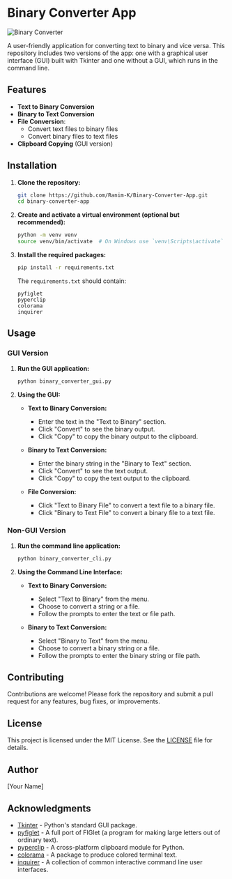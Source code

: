 # Binary Converter App

![Binary Converter](https://t4.ftcdn.net/jpg/02/38/56/37/360_F_238563715_TT246ABsfPc7OMkIASI5wTOYiwwlf8Yz.jpg)


A user-friendly application for converting text to binary and vice versa. This repository includes two versions of the app: one with a graphical user interface (GUI) built with Tkinter and one without a GUI, which runs in the command line.

## Features

- **Text to Binary Conversion**
- **Binary to Text Conversion**
- **File Conversion**:
  - Convert text files to binary files
  - Convert binary files to text files
- **Clipboard Copying** (GUI version)

## Installation

1. **Clone the repository:**

    ```bash
    git clone https://github.com/Ranim-K/Binary-Converter-App.git
    cd binary-converter-app
    ```

2. **Create and activate a virtual environment (optional but recommended):**

    ```bash
    python -m venv venv
    source venv/bin/activate  # On Windows use `venv\Scripts\activate`
    ```

3. **Install the required packages:**

    ```bash
    pip install -r requirements.txt
    ```

    The `requirements.txt` should contain:

    ```
    pyfiglet
    pyperclip
    colorama
    inquirer
    ```

## Usage

### GUI Version

1. **Run the GUI application:**

    ```bash
    python binary_converter_gui.py
    ```

2. **Using the GUI:**

    - **Text to Binary Conversion:**
        - Enter the text in the "Text to Binary" section.
        - Click "Convert" to see the binary output.
        - Click "Copy" to copy the binary output to the clipboard.

    - **Binary to Text Conversion:**
        - Enter the binary string in the "Binary to Text" section.
        - Click "Convert" to see the text output.
        - Click "Copy" to copy the text output to the clipboard.

    - **File Conversion:**
        - Click "Text to Binary File" to convert a text file to a binary file.
        - Click "Binary to Text File" to convert a binary file to a text file.

### Non-GUI Version

1. **Run the command line application:**

    ```bash
    python binary_converter_cli.py
    ```

2. **Using the Command Line Interface:**

    - **Text to Binary Conversion:**
        - Select "Text to Binary" from the menu.
        - Choose to convert a string or a file.
        - Follow the prompts to enter the text or file path.

    - **Binary to Text Conversion:**
        - Select "Binary to Text" from the menu.
        - Choose to convert a binary string or a file.
        - Follow the prompts to enter the binary string or file path.

## Contributing

Contributions are welcome! Please fork the repository and submit a pull request for any features, bug fixes, or improvements.

## License

This project is licensed under the MIT License. See the [LICENSE](LICENSE) file for details.

## Author

[Your Name]

## Acknowledgments

- [Tkinter](https://docs.python.org/3/library/tkinter.html) - Python's standard GUI package.
- [pyfiglet](https://github.com/pwaller/pyfiglet) - A full port of FIGlet (a program for making large letters out of ordinary text).
- [pyperclip](https://github.com/asweigart/pyperclip) - A cross-platform clipboard module for Python.
- [colorama](https://github.com/tartley/colorama) - A package to produce colored terminal text.
- [inquirer](https://github.com/magmax/python-inquirer) - A collection of common interactive command line user interfaces.

